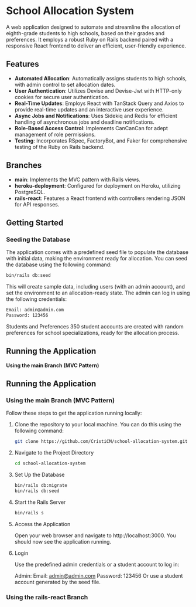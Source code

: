 # School Allocation System

A web application designed to automate and streamline the allocation of eighth-grade students to high schools, based on their grades and preferences. It employs a robust Ruby on Rails backend paired with a responsive React frontend to deliver an efficient, user-friendly experience.

## Features

- **Automated Allocation**: Automatically assigns students to high schools, with admin control to set allocation dates.
- **User Authentication**: Utilizes Devise and Devise-Jwt with HTTP-only cookies for secure user authentication.
- **Real-Time Updates**: Employs React with TanStack Query and Axios to provide real-time updates and an interactive user experience.
- **Async Jobs and Notifications**: Uses Sidekiq and Redis for efficient handling of asynchronous jobs and deadline notifications.
- **Role-Based Access Control**: Implements CanCanCan for adept management of role permissions.
- **Testing**: Incorporates RSpec, FactoryBot, and Faker for comprehensive testing of the Ruby on Rails backend.

## Branches

- **main**: Implements the MVC pattern with Rails views.
- **heroku-deployment**: Configured for deployment on Heroku, utilizing PostgreSQL.
- **rails-react**: Features a React frontend with controllers rendering JSON for API responses.

## Getting Started

### Seeding the Database

The application comes with a predefined seed file to populate the database with initial data, making the environment ready for allocation. You can seed the database using the following command:

```sh
bin/rails db:seed
```

This will create sample data, including users (with an admin account), and set the environment to an allocation-ready state. The admin can log in using the following credentials:
```sh
Email: admin@admin.com
Password: 123456
```
Students and Preferences
350 student accounts are created with random preferences for school specializations, ready for the allocation process.

## Running the Application
**Using the main Branch (MVC Pattern)**

## Running the Application

### Using the main Branch (MVC Pattern)

Follow these steps to get the application running locally:

1. Clone the repository to your local machine. You can do this using the following command:

     ```sh
     git clone https://github.com/CristiCM/school-allocation-system.git

2. Navigate to the Project Directory

    ```sh
    cd school-allocation-system

3. Set Up the Database

    ```sh
    bin/rails db:migrate
    bin/rails db:seed

4. Start the Rails Server

    ```sh
    bin/rails s

5. Access the Application

    Open your web browser and navigate to http://localhost:3000. You should now see the application running.

6. Login

    Use the predefined admin credentials or a student account to log in:

    Admin:
    Email: admin@admin.com
    Password: 123456
    Or use a student account generated by the seed file.
   


### Using the rails-react Branch
